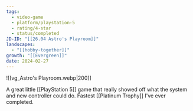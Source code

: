 ```yaml
---
tags:
  - video-game
  - platform/playstation-5
  - rating/4-star
  - status/completed
JD-ID: "[[26.04 Astro's Playroom]]"
landscapes:
  - "[[hobby-together]]"
growth: "[[Evergreen]]"
date: 2024-02-27
---
```

![[vg_Astro's Playroom.webp|200]]

A great little [[PlayStation 5]] game that really showed off what the system and new controller could do. Fastest [[Platinum Trophy]] I've ever completed.
